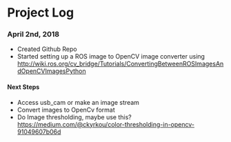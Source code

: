 # Project Log

### April 2nd, 2018
* Created Github Repo
* Started setting up a ROS image to OpenCV image converter using http://wiki.ros.org/cv_bridge/Tutorials/ConvertingBetweenROSImagesAndOpenCVImagesPython

#### Next Steps
* Access usb_cam or make an image stream
* Convert images to OpenCv format
* Do Image thresholding, maybe use this? https://medium.com/@ckyrkou/color-thresholding-in-opencv-91049607b06d
  
